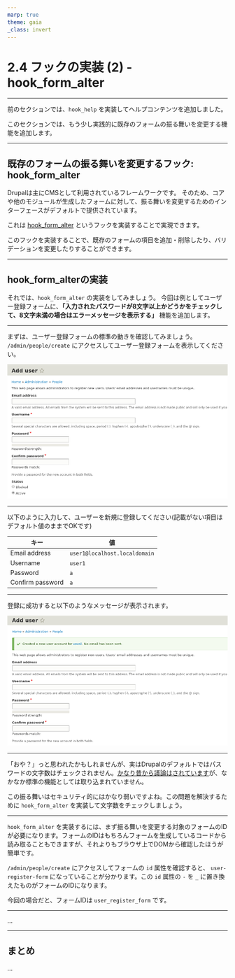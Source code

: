 ```yaml
---
marp: true
theme: gaia
_class: invert
---
```


<!-- _class: lead -->
# 2.4 フックの実装 (2) - hook_form_alter

---

前のセクションでは、`hook_help` を実装してヘルプコンテンツを追加しました。

このセクションでは、もう少し実践的に既存のフォームの振る舞いを変更する機能を追加します。

---

## 既存のフォームの振る舞いを変更するフック: hook_form_alter

Drupalは主にCMSとして利用されているフレームワークです。
そのため、コアや他のモジュールが生成したフォームに対して、振る舞いを変更するためのインターフェースがデフォルトで提供されています。

これは [hook_form_alter](https://api.drupal.org/api/drupal/core%21lib%21Drupal%21Core%21Form%21form.api.php/function/hook_form_alter/8.8.x) というフックを実装することで実現できます。

このフックを実装することで、既存のフォームの項目を追加・削除したり、バリデーションを変更したりすることができます。

---

## hook_form_alterの実装

それでは、`hook_form_alter` の実装をしてみましょう。
今回は例としてユーザー登録フォームに、**「入力されたパスワードが8文字以上かどうかをチェックして、8文字未満の場合はエラーメッセージを表示する」** 機能を追加します。

---

まずは、ユーザー登録フォームの標準の動きを確認してみましょう。
`/admin/people/create` にアクセスしてユーザー登録フォームを表示してください。

![user register form 1](../assets/02_module_basics/user_register_form_1.png)

---

以下のように入力して、ユーザーを新規に登録してください(記載がない項目はデフォルト値のままでOKです)

|キー|値|
|---|---|
|Email address|`user1@localhost.localdomain`|
|Username|`user1`|
|Password|`a`|
|Confirm password|`a`|

---

登録に成功すると以下のようなメッセージが表示されます。

![user register form 2](../assets/02_module_basics/user_register_form_2.png)

---

「おや？」っと思われたかもしれませんが、実はDrupalのデフォルトではパスワードの文字数はチェックされません。[かなり昔から議論はされています](https://www.drupal.org/project/drupal/issues/1824800)が、なかなか標準の機能としては取り込まれていません。

この振る舞いはセキュリティ的にはかなり弱いですよね。この問題を解決するために `hook_form_alter` を実装して文字数をチェックしましょう。

---

`hook_form_alter` を実装するには、まず振る舞いを変更する対象のフォームのIDが必要になります。フォームのIDはもちろんフォームを生成しているコードから読み取ることもできますが、それよりもブラウザ上でDOMから確認したほうが簡単です。

`/admin/people/create` にアクセスしてフォームの `id` 属性を確認すると、 `user-register-form` になっていることが分かります。この `id` 属性の `-` を `_` に置き換えたものがフォームのIDになります。

今回の場合だと、フォームIDは `user_register_form` です。

---

...

---

## まとめ

...